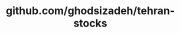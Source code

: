 ---
layout: post
title: github.com/ghodsizadeh/tehran-stocks
categories: link
tags: [انگلیسی, گیت‌هاب, برنامه‌نویسی]
---